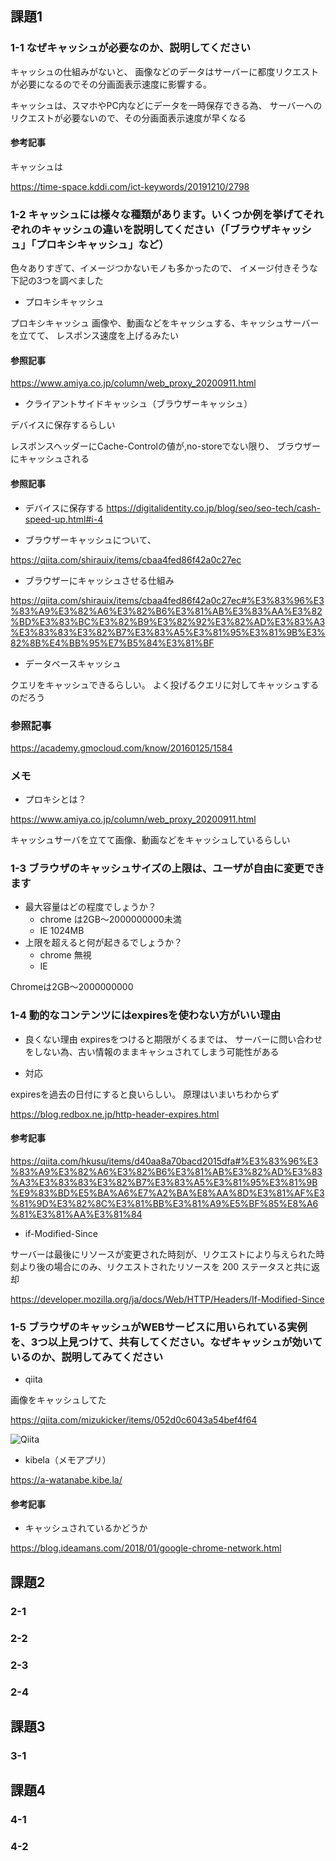 ## 課題1

### 1-1 なぜキャッシュが必要なのか、説明してください

キャッシュの仕組みがないと、
画像などのデータはサーバーに都度リクエストが必要になるのでその分画面表示速度に影響する。

キャッシュは、スマホやPC内などにデータを一時保存できる為、
サーバーへのリクエストが必要ないので、その分画面表示速度が早くなる

#### 参考記事

キャッシュは

https://time-space.kddi.com/ict-keywords/20191210/2798

### 1-2 キャッシュには様々な種類があります。いくつか例を挙げてそれぞれのキャッシュの違いを説明してください（「ブラウザキャッシュ」「プロキシキャッシュ」など）

色々ありすぎて、イメージつかないモノも多かったので、
イメージ付きそうな下記の3つを調べました

- プロキシキャッシュ

プロキシキャッシュ
画像や、動画などをキャッシュする、キャッシュサーバーを立てて、
レスポンス速度を上げるみたい

#### 参照記事

https://www.amiya.co.jp/column/web_proxy_20200911.html

- クライアントサイドキャッシュ（ブラウザーキャッシュ）

デバイスに保存するらしい

レスポンスヘッダーにCache-Controlの値が,no-storeでない限り、
ブラウザーにキャッシュされる
#### 参照記事

- デバイスに保存する
https://digitalidentity.co.jp/blog/seo/seo-tech/cash-speed-up.html#i-4

- ブラウザーキャッシュについて、

https://qiita.com/shirauix/items/cbaa4fed86f42a0c27ec

- ブラウザーにキャッシュさせる仕組み

https://qiita.com/shirauix/items/cbaa4fed86f42a0c27ec#%E3%83%96%E3%83%A9%E3%82%A6%E3%82%B6%E3%81%AB%E3%83%AA%E3%82%BD%E3%83%BC%E3%82%B9%E3%82%92%E3%82%AD%E3%83%A3%E3%83%83%E3%82%B7%E3%83%A5%E3%81%95%E3%81%9B%E3%82%8B%E4%BB%95%E7%B5%84%E3%81%BF


- データベースキャッシュ

クエリをキャッシュできるらしい。
よく投げるクエリに対してキャッシュするのだろう

### 参照記事

https://academy.gmocloud.com/know/20160125/1584


### メモ

- プロキシとは？

https://www.amiya.co.jp/column/web_proxy_20200911.html

キャッシュサーバを立てて画像、動画などをキャッシュしているらしい

### 1-3 ブラウザのキャッシュサイズの上限は、ユーザが自由に変更できます

- 最大容量はどの程度でしょうか？
  - chrome は2GB〜2000000000未満
  - IE 1024MB
- 上限を超えると何が起きるでしょうか？
  - chrome 無視
  - IE

Chromeは2GB〜2000000000
### 1-4 動的なコンテンツにはexpiresを使わない方がいい理由

- 良くない理由
expiresをつけると期限がくるまでは、
サーバーに問い合わせをしない為、古い情報のままキャシュされてしまう可能性がある

- 対応

expiresを過去の日付にすると良いらしい。
原理はいまいちわからず

https://blog.redbox.ne.jp/http-header-expires.html

#### 参考記事

https://qiita.com/hkusu/items/d40aa8a70bacd2015dfa#%E3%83%96%E3%83%A9%E3%82%A6%E3%82%B6%E3%81%AB%E3%82%AD%E3%83%A3%E3%83%83%E3%82%B7%E3%83%A5%E3%81%95%E3%81%9B%E9%83%BD%E5%BA%A6%E7%A2%BA%E8%AA%8D%E3%81%AF%E3%81%9D%E3%82%8C%E3%81%BB%E3%81%A9%E5%BF%85%E8%A6%81%E3%81%AA%E3%81%84

- if-Modified-Since

サーバーは最後にリソースが変更された時刻が、リクエストにより与えられた時刻より後の場合にのみ、リクエストされたリソースを 200 ステータスと共に返却

https://developer.mozilla.org/ja/docs/Web/HTTP/Headers/If-Modified-Since

### 1-5 ブラウザのキャッシュがWEBサービスに用いられている実例を、3つ以上見つけて、共有してください。なぜキャッシュが効いているのか、説明してみてください

- qiita

画像をキャッシュしてた

https://qiita.com/mizukicker/items/052d0c6043a54bef4f64

![Qiita](../qiita_cache.png)


- kibela（メモアプリ）

https://a-watanabe.kibe.la/

#### 参考記事

- キャッシュされているかどうか

https://blog.ideamans.com/2018/01/google-chrome-network.html

## 課題2

### 2-1
### 2-2
### 2-3
### 2-4

## 課題3

### 3-1

## 課題4

### 4-1
### 4-2
